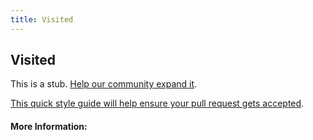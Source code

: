```yaml
---
title: Visited
---
```


## Visited

This is a stub. [Help our community expand it](https://github.com/freeCodeCamp/guide-articles/tree/master/articles/CSS/Selectors/Pseudo/Visited/index.md).

[This quick style guide will help ensure your pull request gets accepted](https://github.com/freeCodeCamp/guide-articles/blob/master/README.md).

<!-- The article goes here, in GitHub-flavored Markdown. Feel free to add YouTube videos, images, and CodePen/JSBin embeds  -->

#### More Information:
<!-- Please add any articles you think might be helpful to read before writing the article -->


